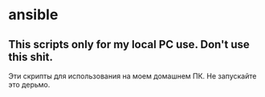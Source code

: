 # ansible
This scripts only for my local PC use.
Don't use this shit.
---------------------------
Эти скрипты для использования на моем домашнем ПК.
Не запускайте это дерьмо. 
